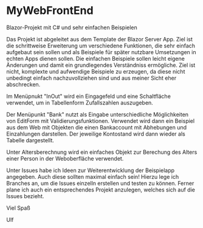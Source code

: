 # MyWebFrontEnd
Blazor-Projekt mit C# und sehr einfachen Beispielen

Das Projekt ist abgeleitet aus dem Template der Blazor Server App. Ziel ist die schrittweise Erweiterung um verschiedene Funktionen, 
die sehr einfach aufgebaut sein sollen und als Beispiele für später nutzbare Umsetzungen in echten Apps dienen sollen. Die einfachen Beispiele sollen 
leicht eigene Änderungen und damit ein grundlegendes Verständniss ermögliche. Ziel ist nicht, komplexte und aufwendige Beispiele zu erzeugen, 
da diese nicht unbedingt einfach nachzuvollziehen sind und aus meiner Sicht eher abschrecken.

Im Menüpnukt "InOut" wird ein Eingagefeld und eine Schaltfläche verwendet, um in Tabellenform Zufallszahlen auszugeben.

Der Menüpunkt "Bank" nutzt als Eingabe unterschiedliche Möglichkeiten von EditForm mit Validierungsfunktionen. Verwendet wird dann ein Beispiel 
aus dem Web mit Objekten die einen Bankaccount mit Abhebungen und Einzahlungen darstellen. Der jeweilige Kontostand wird dann wieder als Tabelle dargestellt.

Unter Altersberechnung wird ein einfaches Objekt zur Berechung des Alters einer Person in der Weboberfläche verwendet.

Unter Issues habe ich Ideen zur Weiterentwicklung der Beispielapp angegeben. Auch diese sollten maximal einfach sein! Hierzu lege ich Branches an, um die Issues einzelln 
erstellen und testen zu können. Ferner plane ich auch ein entsprechendes Projekt anzulegen, welches sich auf die Issues bezieht.

Viel Spaß

Ulf

